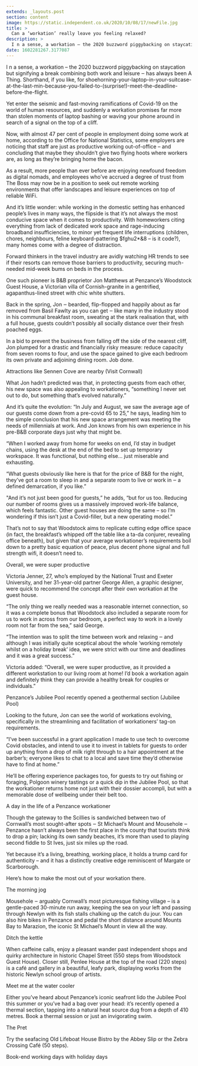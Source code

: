 ```yaml
--- 
extends: _layouts.post 
section: content 
image: https://static.independent.co.uk/2020/10/08/17/newFile.jpg 
title: > 
  Can a ‘workation’ really leave you feeling relaxed? 
description: > 
  I n a sense, a workation – the 2020 buzzword piggybacking on staycation but signifying a break combining both work and leisure ‒ has always been A Thing.With homeworkers citing everything from lack of dedicated work space and rage-inducing broadband insufficiencies, to minor yet frequent life interruptions (children, chores, neighbours, feline keyboard-pattering $fghu2*&8 – is it code?One such pioneer is B&B proprietor Jon Matthews at Penzance’s Woodstock Guest House, a Victorian villa of Cornish-granite in a gentrified, agapanthus-lined street with chic white shutters.Ditch the kettleWhen caffeine calls, enjoy a pleasant wander past independent shops and quirky architecture in historic Chapel Street (550 steps from Woodstock Guest House).The PretTry the seafacing Old Lifeboat House Bistro by the Abbey Slip or the Zebra Crossing Café (50 steps). 
date: 1602281267.3177087 
--- 
```

I n a sense, a workation – the 2020 buzzword piggybacking on staycation but signifying a break combining both work and leisure ‒ has always been A Thing. Shorthand, if you like, for shoehorning-your-laptop-in-your-suitcase-at-the-last-min-because-you-failed-to-(surprise!)-meet-the-deadline-before-the-flight.

Yet enter the seismic and fast-moving ramifications of Covid-19 on the world of human resources, and suddenly a workation promises far more than stolen moments of laptop bashing or waving your phone around in search of a signal on the top of a cliff.

Now, with almost 47 per cent of people in employment doing some work at home, according to the Office for National Statistics, some employers are noticing that staff are just as productive working out-of-office – and concluding that maybe they shouldn’t give two flying hoots where workers are, as long as they’re bringing home the bacon.

As a result, more people than ever before are enjoying newfound freedom as digital nomads, and employees who’ve accrued a degree of trust from The Boss may now be in a position to seek out remote working environments that offer landscapes and leisure experiences on top of reliable WiFi.

And it’s little wonder: while working in the domestic setting has enhanced people’s lives in many ways, the flipside is that it’s not always the most conducive space when it comes to productivity. With homeworkers citing everything from lack of dedicated work space and rage-inducing broadband insufficiencies, to minor yet frequent life interruptions (children, chores, neighbours, feline keyboard-pattering $fghu2*&8 – is it code?), many homes come with a degree of distraction.

Forward thinkers in the travel industry are avidly watching HR trends to see if their resorts can remove those barriers to productivity, securing much-needed mid-week bums on beds in the process.

One such pioneer is B&B proprietor Jon Matthews at Penzance’s Woodstock Guest House, a Victorian villa of Cornish-granite in a gentrified, agapanthus-lined street with chic white shutters.

Back in the spring, Jon ‒ bearded, flip-flopped and happily about as far removed from Basil Fawlty as you can get ‒ like many in the industry stood in his communal breakfast room, sweating at the stark realisation that, with a full house, guests couldn’t possibly all socially distance over their fresh poached eggs.

In a bid to prevent the business from falling off the side of the nearest cliff, Jon plumped for a drastic and financially risky measure: reduce capacity from seven rooms to four, and use the space gained to give each bedroom its own private and adjoining dining room. Job done.

Attractions like Sennen Cove are nearby (Visit Cornwall)

What Jon hadn’t predicted was that, in protecting guests from each other, his new space was also appealing to workationers, “something I never set out to do, but something that’s evolved naturally.”

And it’s quite the evolution: “In July and August, we saw the average age of our guests come down from a pre-covid 65 to 25,” he says, leading him to the simple conclusion that his new space arrangement was meeting the needs of millennials at work. And Jon knows from his own experience in his pre-B&B corporate days just why that might be.

“When I worked away from home for weeks on end, I’d stay in budget chains, using the desk at the end of the bed to set up temporary workspace. It was functional, but nothing else… just miserable and exhausting.

“What guests obviously like here is that for the price of B&B for the night, they’ve got a room to sleep in and a separate room to live or work in ‒ a defined demarcation, if you like.”

"And it’s not just been good for guests,” he adds, “but for us too. Reducing our number of rooms gives us a massively improved work-life balance, which feels fantastic. Other guest houses are doing the same – so I’m wondering if this isn’t just a Covid-filler, but a new operating model.”

That’s not to say that Woodstock aims to replicate cutting edge office space (in fact, the breakfast’s whipped off the table like a ta-da conjurer, revealing office beneath), but given that your average workationer’s requirements boil down to a pretty basic equation of peace, plus decent phone signal and full strength wifi, it doesn’t need to.

Overall, we were super productive

Victoria Jenner, 27, who’s employed by the National Trust and Exeter University, and her 31-year-old partner George Allen, a graphic designer, were quick to recommend the concept after their own workation at the guest house.

“The only thing we really needed was a reasonable internet connection, so it was a complete bonus that Woodstock also included a separate room for us to work in across from our bedroom, a perfect way to work in a lovely room not far from the sea,” said George.

“The intention was to split the time between work and relaxing ‒ and although I was initially quite sceptical about the whole ‘working remotely whilst on a holiday break’ idea, we were strict with our time and deadlines and it was a great success.”

Victoria added: “Overall, we were super productive, as it provided a different workstation to our living room at home! I’d book a workation again and definitely think they can provide a healthy break for couples or individuals.”

Penzance’s Jubilee Pool recently opened a geothermal section (Jubilee Pool)

Looking to the future, Jon can see the world of workations evolving, specifically in the streamlining and facilitation of workationers’ tag-on requirements.

“I’ve been successful in a grant application I made to use tech to overcome Covid obstacles, and intend to use it to invest in tablets for guests to order up anything from a drop of milk right through to a hair appointment at the barber’s; everyone likes to chat to a local and save time they’d otherwise have to find at home.”

He’ll be offering experience packages too, for guests to try out fishing or foraging, Polgoon winery tastings or a quick dip in the Jubilee Pool, so that the workationer returns home not just with their dossier accompli, but with a memorable dose of wellbeing under their belt too.

A day in the life of a Penzance workationer

Though the gateway to the Scillies is sandwiched between two of Cornwall’s most sought-after spots ‒ St Michael’s Mount and Mousehole ‒ Penzance hasn’t always been the first place in the county that tourists think to drop a pin; lacking its own sandy beaches, it’s more than used to playing second fiddle to St Ives, just six miles up the road.

Yet because it’s a living, breathing, working place, it holds a trump card for authenticity – and it has a distinctly creative edge reminiscent of Margate or Scarborough.

Here’s how to make the most out of your workation there.

The morning jog

Mousehole ‒ arguably Cornwall’s most picturesque fishing village – is a gentle-paced 30-minute run away, keeping the sea on your left and passing through Newlyn with its fish stalls chalking up the catch du jour. You can also hire bikes in Penzance and pedal the short distance around Mounts Bay to Marazion, the iconic St Michael’s Mount in view all the way.

Ditch the kettle

When caffeine calls, enjoy a pleasant wander past independent shops and quirky architecture in historic Chapel Street (550 steps from Woodstock Guest House). Closer still, Penlee House at the top of the road (220 steps) is a café and gallery in a beautiful, leafy park, displaying works from the historic Newlyn school group of artists.

Meet me at the water cooler

Either you’ve heard about Penzance’s iconic seafront lido the Jubilee Pool this summer or you’ve had a bag over your head: it’s recently opened a thermal section, tapping into a natural heat source dug from a depth of 410 metres. Book a thermal session or just an invigorating swim.

The Pret

Try the seafacing Old Lifeboat House Bistro by the Abbey Slip or the Zebra Crossing Café (50 steps).

Book-end working days with holiday days